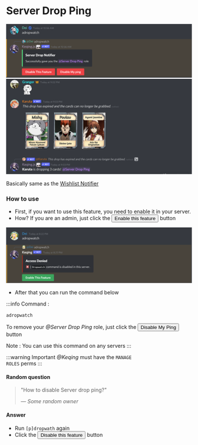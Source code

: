 # Server Drop Ping

![](/img/features/dropwatch.png ':size=100%')
![Server Drop](/img/features/drop.png ':size=100%')

Basically same as the [Wishlist Notifier](./wishlist-notifier)

### How to use

- First, if you want to use this feature, you need to enable it in your server.
- How? If you are an admin, just click the <button class="btn btn-success">Enable this feature</button> button

![Server Drop](/img/features/drop2.png ':size=100%')

- After that you can run the command below

:::info Command :
```bash
adropwatch
```
To remove your *@Server Drop Ping* role, just click the <button class="btn btn-danger">Disable My Ping</button> button

Note : You can use this command on any servers
:::

:::warning Important
*@Keqing* must have the <code>MANAGE ROLES</code> perms
:::


#### Random question
> "How to disable Server drop ping?"
>
> — *Some random owner*

#### Answer
- Run `[p]dropwath` again
- Click the <button class="btn btn-danger">Disable this feature</button> button